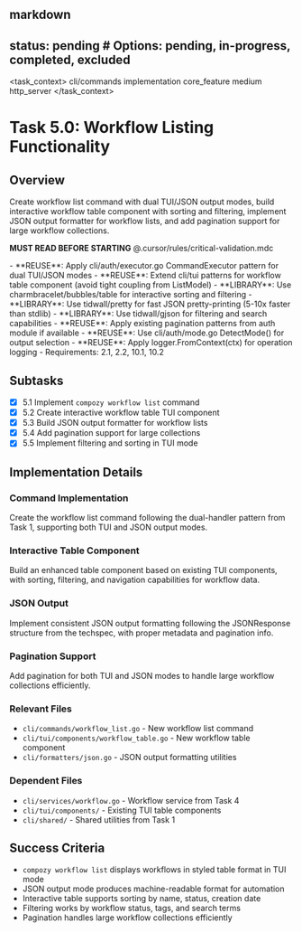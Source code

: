 ## markdown

## status: pending # Options: pending, in-progress, completed, excluded

<task_context>
<domain>cli/commands</domain>
<type>implementation</type>
<scope>core_feature</scope>
<complexity>medium</complexity>
<dependencies>http_server</dependencies>
</task_context>

# Task 5.0: Workflow Listing Functionality

## Overview

Create workflow list command with dual TUI/JSON output modes, build interactive workflow table component with sorting and filtering, implement JSON output formatter for workflow lists, and add pagination support for large workflow collections.

<import>**MUST READ BEFORE STARTING** @.cursor/rules/critical-validation.mdc</import>

<requirements>
- **REUSE**: Apply cli/auth/executor.go CommandExecutor pattern for dual TUI/JSON modes
- **REUSE**: Extend cli/tui patterns for workflow table component (avoid tight coupling from ListModel)
- **LIBRARY**: Use charmbracelet/bubbles/table for interactive sorting and filtering
- **LIBRARY**: Use tidwall/pretty for fast JSON pretty-printing (5-10x faster than stdlib)
- **LIBRARY**: Use tidwall/gjson for filtering and search capabilities
- **REUSE**: Apply existing pagination patterns from auth module if available
- **REUSE**: Use cli/auth/mode.go DetectMode() for output selection
- **REUSE**: Apply logger.FromContext(ctx) for operation logging
- Requirements: 2.1, 2.2, 10.1, 10.2
</requirements>

## Subtasks

- [x] 5.1 Implement `compozy workflow list` command
- [x] 5.2 Create interactive workflow table TUI component
- [x] 5.3 Build JSON output formatter for workflow lists
- [x] 5.4 Add pagination support for large collections
- [x] 5.5 Implement filtering and sorting in TUI mode

## Implementation Details

### Command Implementation

Create the workflow list command following the dual-handler pattern from Task 1, supporting both TUI and JSON output modes.

### Interactive Table Component

Build an enhanced table component based on existing TUI components, with sorting, filtering, and navigation capabilities for workflow data.

### JSON Output

Implement consistent JSON output formatting following the JSONResponse structure from the techspec, with proper metadata and pagination info.

### Pagination Support

Add pagination for both TUI and JSON modes to handle large workflow collections efficiently.

### Relevant Files

- `cli/commands/workflow_list.go` - New workflow list command
- `cli/tui/components/workflow_table.go` - New workflow table component
- `cli/formatters/json.go` - JSON output formatting utilities

### Dependent Files

- `cli/services/workflow.go` - Workflow service from Task 4
- `cli/tui/components/` - Existing TUI table components
- `cli/shared/` - Shared utilities from Task 1

## Success Criteria

- `compozy workflow list` displays workflows in styled table format in TUI mode
- JSON output mode produces machine-readable format for automation
- Interactive table supports sorting by name, status, creation date
- Filtering works by workflow status, tags, and search terms
- Pagination handles large workflow collections efficiently
